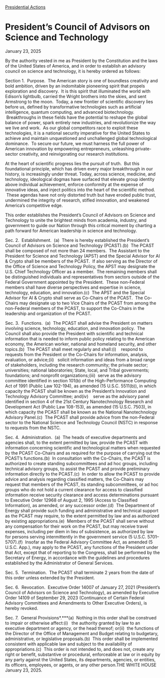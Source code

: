 [Presidential Actions](https://www.whitehouse.gov/presidential-actions/)

# 					President’s Council of Advisors on Science and Technology				

January 23, 2025

By the authority vested in me as President by the Constitution and the laws of the United States of America, and in order to establish an advisory council on science and technology, it is hereby ordered as follows:

Section 1.  Purpose.  The American story is one of boundless creativity and bold ambition, driven by an indomitable pioneering spirit that propels exploration and discovery.  It is this spirit that illuminated the world with Edison’s lightbulb, carried the Wright brothers into the skies, and sent Armstrong to the moon.  Today, a new frontier of scientific discovery lies before us, defined by transformative technologies such as artificial intelligence, quantum computing, and advanced biotechnology.  Breakthroughs in these fields have the potential to reshape the global balance of power, spark entirely new industries, and revolutionize the way we live and work.  As our global competitors race to exploit these technologies, it is a national security imperative for the United States to achieve and maintain unquestioned and unchallenged global technological dominance.  To secure our future, we must harness the full power of American innovation by empowering entrepreneurs, unleashing private-sector creativity, and reinvigorating our research institutions.

At the heart of scientific progress lies the pursuit of truth.  But this foundational principle, which has driven every major breakthrough in our history, is increasingly under threat. Today, across science, medicine, and technology, ideological dogmas have surfaced that elevate group identity above individual achievement, enforce conformity at the expense of innovative ideas, and inject politics into the heart of the scientific method.  These agendas have not only distorted truth but have eroded public trust, undermined the integrity of research, stifled innovation, and weakened America’s competitive edge.

This order establishes the President’s Council of Advisors on Science and Technology to unite the brightest minds from academia, industry, and government to guide our Nation through this critical moment by charting a path forward for American leadership in science and technology.

Sec. 2.  Establishment.  (a)  There is hereby established the President’s Council of Advisors on Science and Technology (PCAST).(b)  The PCAST shall be composed of not more than 24 members.  The Assistant to the President for Science and Technology (APST) and the Special Advisor for AI &amp; Crypto shall be members of the PCAST.  If also serving as the Director of the Office of Science and Technology Policy, the APST may designate the U.S. Chief Technology Officer as a member.  The remaining members shall be distinguished individuals and representatives from sectors outside of the Federal Government appointed by the President.  These non-Federal members shall have diverse perspectives and expertise in science, technology, education, and innovation.(c)  The APST and the Special Advisor for AI &amp; Crypto shall serve as Co-Chairs of the PCAST.  The Co-Chairs may designate up to two Vice Chairs of the PCAST from among the non-Federal members of the PCAST, to support the Co-Chairs in the leadership and organization of the PCAST.

Sec. 3.  Functions.  (a)  The PCAST shall advise the President on matters involving science, technology, education, and innovation policy.  The Council shall also provide the President with scientific and technical information that is needed to inform public policy relating to the American economy, the American worker, national and homeland security, and other topics.(b)  The PCAST shall meet regularly and shall:(i)    respond to requests from the President or the Co-Chairs for information, analysis, evaluation, or advice;(ii)   solicit information and ideas from a broad range of stakeholders, including the research community; the private sector; universities; national laboratories; State, local, and Tribal governments; foundations; and nonprofit organizations;(iii)  serve as the advisory committee identified in section 101(b) of the High-Performance Computing Act of 1991 (Public Law 102-194), as amended (15 U.S.C. 5511(b)), in which capacity the PCAST shall be known as the President’s Innovation and Technology Advisory Committee; and(iv)    serve as the advisory panel identified in section 4 of the 21st Century Nanotechnology Research and Development Act (Public Law 108-153), as amended (15 U.S.C. 7503), in which capacity the PCAST shall be known as the National Nanotechnology Advisory Panel.(c)  The PCAST shall provide advice from the non-Federal sector to the National Science and Technology Council (NSTC) in response to requests from the NSTC.

Sec. 4.  Administration.  (a)  The heads of executive departments and agencies shall, to the extent permitted by law, provide the PCAST with information concerning scientific and technological matters when requested by the PCAST Co-Chairs and as required for the purpose of carrying out the PCAST’s functions.(b)  In consultation with the Co-Chairs, the PCAST is authorized to create standing subcommittees and ad hoc groups, including technical advisory groups, to assist the PCAST and provide preliminary information directly to the PCAST.(c)  In order to allow the PCAST to provide advice and analysis regarding classified matters, the Co-Chairs may request that members of the PCAST, its standing subcommittees, or ad hoc groups who do not hold a current clearance for access to classified information receive security clearance and access determinations pursuant to Executive Order 12968 of August 2, 1995 (Access to Classified Information), as amended, or any successor order.(d)  The Department of Energy shall provide such funding and administrative and technical support as the PCAST may require, to the extent permitted by law and as authorized by existing appropriations.(e)  Members of the PCAST shall serve without any compensation for their work on the PCAST, but may receive travel expenses, including per diem in lieu of subsistence, as authorized by law for persons serving intermittently in the government service (5 U.S.C. 5701–5707).(f)  Insofar as the Federal Advisory Committee Act, as amended (5 U.S.C. App.), may apply to the PCAST, any functions of the President under that Act, except that of reporting to the Congress, shall be performed by the Secretary of Energy, in accordance with the guidelines and procedures established by the Administrator of General Services.

Sec. 5.  Termination.  The PCAST shall terminate 2 years from the date of this order unless extended by the President.

Sec. 6.  Revocation.  Executive Order 14007 of January 27, 2021 (President’s Council of Advisors on Science and Technology), as amended by Executive Order 14109 of September 29, 2023 (Continuance of Certain Federal Advisory Committees and Amendments to Other Executive Orders), is hereby revoked.

Sec. 7.  General Provisions*.***(a)  Nothing in this order shall be construed to impair or otherwise affect:(i)   the authority granted by law to an executive department or agency, or the head thereof; or(ii)  the functions of the Director of the Office of Management and Budget relating to budgetary, administrative, or legislative proposals.(b)  This order shall be implemented consistent with applicable law and subject to the availability of appropriations.(c)  This order is not intended to, and does not, create any right or benefit, substantive or procedural, enforceable at law or in equity by any party against the United States, its departments, agencies, or entities, its officers, employees, or agents, or any other person.THE WHITE HOUSE    January 23, 2025.
